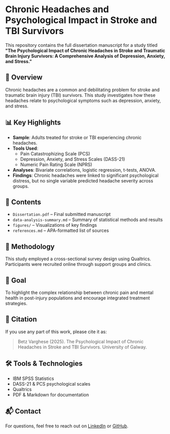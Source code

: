 # Chronic Headaches and Psychological Impact in Stroke and TBI Survivors

This repository contains the full dissertation manuscript for a study titled **"The Psychological Impact of Chronic Headaches in Stroke and Traumatic Brain Injury Survivors: A Comprehensive Analysis of Depression, Anxiety, and Stress."**

## 🧠 Overview

Chronic headaches are a common and debilitating problem for stroke and traumatic brain injury (TBI) survivors. This study investigates how these headaches relate to psychological symptoms such as depression, anxiety, and stress.

## 📊 Key Highlights

- **Sample**: Adults treated for stroke or TBI experiencing chronic headaches.
- **Tools Used**: 
  - Pain Catastrophizing Scale (PCS)
  - Depression, Anxiety, and Stress Scales (DASS-21)
  - Numeric Pain Rating Scale (NPRS)
- **Analyses**: Bivariate correlations, logistic regression, t-tests, ANOVA.
- **Findings**: Chronic headaches were linked to significant psychological distress, but no single variable predicted headache severity across groups.

## 📄 Contents

- `Dissertation.pdf` – Final submitted manuscript
- `data-analysis-summary.md` – Summary of statistical methods and results
- `figures/` – Visualizations of key findings
- `references.md` – APA-formatted list of sources

## 🔬 Methodology

This study employed a cross-sectional survey design using Qualtrics. Participants were recruited online through support groups and clinics.

## 🎯 Goal

To highlight the complex relationship between chronic pain and mental health in post-injury populations and encourage integrated treatment strategies.

## 🧾 Citation

If you use any part of this work, please cite it as:

> Betz Varghese (2025). The Psychological Impact of Chronic Headaches in Stroke and TBI Survivors. University of Galway.

## 🛠️ Tools & Technologies

- IBM SPSS Statistics
- DASS-21 & PCS psychological scales
- Qualtrics
- PDF & Markdown for documentation

## 📬 Contact

For questions, feel free to reach out on [LinkedIn](https://www.linkedin.com/in/betzvarghese) or [GitHub](https://github.com/Betzvarghese).
